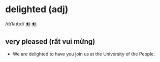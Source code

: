 # delighted (adj)

/dɪˈlaɪtɪd/ [🔊](https://www.oxfordlearnersdictionaries.com/media/english/uk_pron/d/del/delig/delighted__gb_1.mp3) [🔊](https://www.oxfordlearnersdictionaries.com/media/english/us_pron/d/del/delig/delighted__us_3.mp3)

## very pleased (rất vui mừng)

- We are delighted to have you join us at the University of the People.